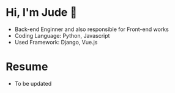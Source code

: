 # Hi, I'm Jude 👋

* Back-end Enginner and also responsible for Front-end works
* Coding Language: Python, Javascript
* Used Framework: Django, Vue.js

# Resume
* To be updated


<!--
# GitHub stats
![Jude's GitHub stats](https://github-readme-stats.vercel.app/api?username=judete&show_icons=true&theme=radical)
-->

<!--
**JudeTe/JudeTe** is a ✨ _special_ ✨ repository because its `README.md` (this file) appears on your GitHub profile.

Here are some ideas to get you started:

- 🔭 I’m currently working on ...
- 🌱 I’m currently learning ...
- 👯 I’m looking to collaborate on ...
- 🤔 I’m looking for help with ...
- 💬 Ask me about ...
- 📫 How to reach me: ...
- 😄 Pronouns: ...
- ⚡ Fun fact: ...
-->
